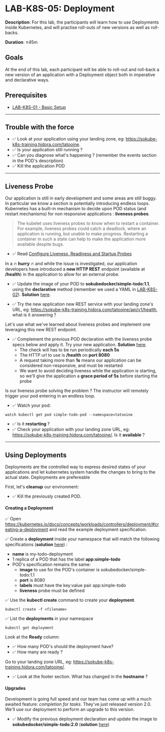 

# LAB-K8S-05: Deployment

**Description**: For this lab, the participants will learn how to use Deployments inside Kubernetes, and will practise roll-outs of new versions as well as roll-backs.

**Duration**: ±45m

## Goals
At the end of this lab, each participant will be able to roll-out and roll-back a new version of an application with a Deployment object both in imperative and declarative ways.

## Prerequisites
 - [LAB-K8S-01 - Basic Setup](../LAB-K8S-01/README.MD)

----

## Trouble with the force
- :white_check_mark: Look at your application using your landing zone, eg: https://sokube-k8s-training.hidora.com/tatooine.
- :white_check_mark: Is your application still running ?
- :white_check_mark: Can you diagnose what's happening ? (remember the events section in the POD's description)
- :white_check_mark: Kill the application POD

---
## Liveness Probe
Our application is still in early development and some areas are still buggy. In particular we know a section is potentially introducing endless loops. Kubernetes has a built-in mechanism to decide upon POD status (and restart mechanisms) for non responsive applications : **liveness probes**.

> The kubelet uses liveness probes to know when to restart a container. For example, liveness probes could catch a deadlock, where an application is running, but unable to make progress. Restarting a container in such a state can help to make the application more available despite bugs.

- :white_check_mark: Read [Configure Liveness, Readiness and Startup Probes](https://kubernetes.io/docs/tasks/configure-pod-container/configure-liveness-readiness-startup-probes/#define-a-liveness-http-request)

In a :fire: **hurry** :fire:  and while the issue is investigated, our application developers have introduced a **new HTTP REST** endpoint (available at **/health**) in the application to allow for an external probe.

- :white_check_mark: Update the image  of your POD to **sokubedocker/simple-todo:1.1**, using the **declarative** method (remember we used a YAML in [LAB-K8S-02](../LAB-K8S-02/README.MD)). **Solution** [here](./solutions/simple-todo-pod-emergency.yaml).

- :white_check_mark: Try the new application new REST service with your landing zone's URL, eg: https://sokube-k8s-training.hidora.com/tatooine/api/v1/health, what is it answering ?

Let's use what we've learned about liveness probes and implement one leveraging this new REST endpoint.

- :white_check_mark: Complement the previous POD declaration with the liveness probe specs below and apply it. Try your new application. **Solution** [here](./solutions/simple-todo-pod-liveness.yaml).
  - The check will has to be run periodically **each 5s**
  - The HTTP url to use is **/health** on **port 8080**
  - A request taking more than  **1s** means our application can be considered non-responsive, and must be restarted
  - We want to avoid deciding liveness while the application is starting, so we'll give the application a **grace period of 5s** before starting the probe

Is our liveness probe solving the problem ? The instructor will remotely trigger your pod entering in an endless loop.

- :white_check_mark: Watch your pod:
``` shell
watch kubectl get pod simple-todo-pod --namespace=tatooine
``` 
- :white_check_mark: Is it **restarting** ?
- :white_check_mark: Check your application with your landing zone URL, eg: https://sokube-k8s-training.hidora.com/tatooine/. Is it **available** ?

---

## Using Deployments
 
Deployments are the controlled way to express desired states of your applications and let kubernetes system handle the changes to bring to the actual state. Deployments are prefereable 

First, let's **cleanup** our environment:
- :white_check_mark: Kill the previously created POD. 

#### Creating a Deployment

:white_check_mark: Open https://kubernetes.io/docs/concepts/workloads/controllers/deployment/#creating-a-deployment and read the example deployment specification.

:white_check_mark: Create a **deployment** inside your namespace that will match the following specifications (**solution** [here](./solutions/simple-todo-pod-deployment.yaml)) :

  - **name** is my-todo-deployment
  - 1 replica of a POD that has the label **app:simple-todo**
  - POD's specification remains the same:
    - **image** to use for the POD's container is sokubedocker/simple-todo:1.1
    - **port** is 8080
    - **labels** must have the key:value pair app:simple-todo
    - **liveness** probe must be defined

:white_check_mark: Use the **kubectl create** command to create your **deployment**.
``` shell
kubectl create -f <filename>
```

:white_check_mark: List the **deployments** in your namespace
``` shell
kubectl get deployment
```

Look at the **Ready** column:
- :white_check_mark: How many POD's should the deployment have?
- :white_check_mark: How many are ready ?

Go to your landing zone URL, eg: https://sokube-k8s-training.hidora.com/tatooine/.
  - :white_check_mark: Look at the footer section. What has changed in the **hostname** ?

#### Upgrades

Development is going full speed and our team has come up with a much awaited feature: *completion for tasks*. They've just released version 2.0. We'll use our deployment to perform an upgrade to this version.

- :white_check_mark: Modify the previous deployment declaration and update the image to **sokubedocker/simple-todo:2.0** (**solution** [here](./solutions/simple-todo-pod-deployment-newfeature.yaml))

